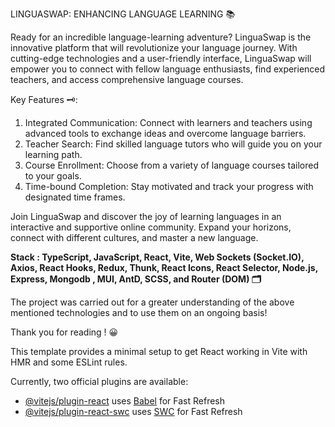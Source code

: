 LINGUASWAP: ENHANCING LANGUAGE LEARNING 📚

Ready for an incredible language-learning adventure? LinguaSwap is the innovative platform that will revolutionize your language journey. With cutting-edge technologies and a user-friendly interface, LinguaSwap will empower you to connect with fellow language enthusiasts, find experienced teachers, and access comprehensive language courses.

Key Features 🗝️:
1. Integrated Communication: Connect with learners and teachers using advanced tools to exchange ideas and overcome language barriers.
2. Teacher Search: Find skilled language tutors who will guide you on your learning path.
3. Course Enrollment: Choose from a variety of language courses tailored to your goals.
4. Time-bound Completion: Stay motivated and track your progress with designated time frames.

Join LinguaSwap and discover the joy of learning languages in an interactive and supportive online community. Expand your horizons, connect with different cultures, and master a new language.

<b>Stack : TypeScript, JavaScript, React, Vite, Web Sockets (Socket.IO), Axios, React Hooks, Redux, Thunk, React Icons, React Selector, Node.js, Express, Mongodb , MUI, AntD, SCSS, and Router (DOM)  🗂️ </b>

The project was carried out for a greater understanding of the above mentioned technologies and to use them on an ongoing basis!

Thank you for reading ! 😀


This template provides a minimal setup to get React working in Vite with HMR and some ESLint rules.

Currently, two official plugins are available:

- [@vitejs/plugin-react](https://github.com/vitejs/vite-plugin-react/blob/main/packages/plugin-react/README.md) uses [Babel](https://babeljs.io/) for Fast Refresh
- [@vitejs/plugin-react-swc](https://github.com/vitejs/vite-plugin-react-swc) uses [SWC](https://swc.rs/) for Fast Refresh
